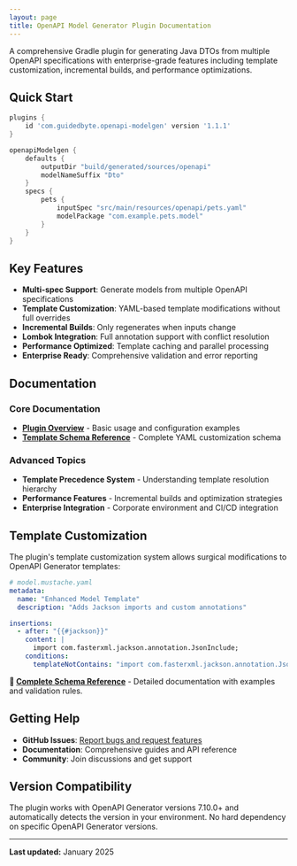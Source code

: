 ```yaml
---
layout: page
title: OpenAPI Model Generator Plugin Documentation
---
```


A comprehensive Gradle plugin for generating Java DTOs from multiple OpenAPI specifications with
enterprise-grade features including template customization, incremental builds, and performance optimizations.

## Quick Start

```gradle
plugins {
    id 'com.guidedbyte.openapi-modelgen' version '1.1.1'
}

openapiModelgen {
    defaults {
        outputDir "build/generated/sources/openapi"
        modelNameSuffix "Dto"
    }
    specs {
        pets {
            inputSpec "src/main/resources/openapi/pets.yaml"
            modelPackage "com.example.pets.model"
        }
    }
}
```

## Key Features

- **Multi-spec Support**: Generate models from multiple OpenAPI specifications
- **Template Customization**: YAML-based template modifications without full overrides
- **Incremental Builds**: Only regenerates when inputs change
- **Lombok Integration**: Full annotation support with conflict resolution
- **Performance Optimized**: Template caching and parallel processing
- **Enterprise Ready**: Comprehensive validation and error reporting

## Documentation

### Core Documentation

- **[Plugin Overview](README.html)** - Basic usage and configuration examples
- **[Template Schema Reference](template-schema.html)** - Complete YAML customization schema

### Advanced Topics

- **Template Precedence System** - Understanding template resolution hierarchy
- **Performance Features** - Incremental builds and optimization strategies
- **Enterprise Integration** - Corporate environment and CI/CD integration

## Template Customization

The plugin's template customization system allows surgical modifications to OpenAPI Generator templates:

```yaml
# model.mustache.yaml
metadata:
  name: "Enhanced Model Template"
  description: "Adds Jackson imports and custom annotations"

insertions:
  - after: "{{#jackson}}"
    content: |
      import com.fasterxml.jackson.annotation.JsonInclude;
    conditions:
      templateNotContains: "import com.fasterxml.jackson.annotation.JsonInclude;"
```

**📘 [Complete Schema Reference](template-schema.html)** - Detailed documentation with examples and validation rules.

## Getting Help

- **GitHub Issues**: [Report bugs and request features](https://github.com/guidedbyte/openapi-modelgen/issues)
- **Documentation**: Comprehensive guides and API reference
- **Community**: Join discussions and get support

## Version Compatibility

The plugin works with OpenAPI Generator versions 7.10.0+ and automatically detects the version in your
environment. No hard dependency on specific OpenAPI Generator versions.

---

**Last updated:** January 2025
